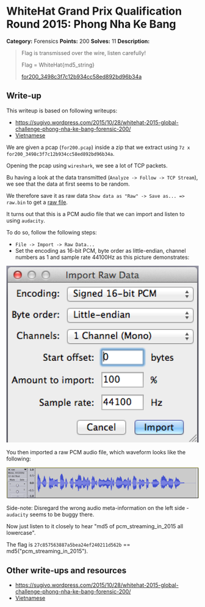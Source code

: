 # WhiteHat Grand Prix Qualification Round 2015: Phong Nha Ke Bang

**Category:** Forensics
**Points:** 200
**Solves:** 11
**Description:**

> Flag is transmissed over the wire, listen carefully!
> 
> Flag = WhiteHat{md5_string}
> 
> [for200_3498c3f7c12b934cc58ed892bd96b34a](for200_3498c3f7c12b934cc58ed892bd96b34a)


## Write-up

This writeup is based on following writeups:

* <https://sugivo.wordpress.com/2015/10/28/whitehat-2015-global-challenge-phong-nha-ke-bang-forensic-200/>
* [Vietnamese](https://blog.tinduong.pw/whitehat-grandprix-global-challenge/)


We are given a pcap (`for200.pcap`) inside a zip that we extract using `7z x for200_3498c3f7c12b934cc58ed892bd96b34a`.

Opening the pcap using `wireshark`, we see a lot of TCP packets.

Bu having a look at the data transmitted (`Analyze -> Follow -> TCP Stream`), we see that the data at first seems to be random.

We therefore save it as raw data `Show data as "Raw" -> Save as... => raw.bin` to get a [raw file](./raw.bin).

It turns out that this is a PCM audio file that we can import and listen to using `audacity`.

To do so, follow the following steps:

* `File -> Import -> Raw Data...`
* Set the encoding as 16-bit PCM, byte order as little-endian, channel numbers as 1 and sample rate 44100Hz as this picture demonstrates:

![](./audacity-pcm-settings.png)

You then imported a raw PCM audio file, which waveform looks like the following:

![](./waveform.png)

Side-note: Disregard the wrong audio meta-information on the left side - `audacity` seems to be buggy there.

Now just listen to it closely to hear "md5 of pcm_streaming_in_2015 all lowercase".

The flag is `27c857563887a5bea24ef240211d562b` == md5("pcm_streaming_in_2015").

## Other write-ups and resources

* <https://sugivo.wordpress.com/2015/10/28/whitehat-2015-global-challenge-phong-nha-ke-bang-forensic-200/>
* [Vietnamese](https://blog.tinduong.pw/whitehat-grandprix-global-challenge/)
